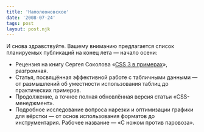 ```yaml
---
title: 'Наполеоновское'
date: '2008-07-24'
tags: post
layout: post.njk
---
```


И снова здравствуйте. Вашему вниманию предлагается список планируемых публикаций на конец лета — начало осени:

- Рецензия на книгу Сергея Соколова «[CSS 3 в примерах](http://www.google.com/search?hl=ru&q=%D0%A1%D0%B5%D1%80%D0%B3%D0%B5%D0%B9+%D0%A1%D0%BE%D0%BA%D0%BE%D0%BB%D0%BE%D0%B2+CSS+3+%D0%B2+%D0%BF%D1%80%D0%B8%D0%BC%D0%B5%D1%80%D0%B0%D1%85)», разгромная.
- Статья, посвящённая эффективной работе с табличными данными — от размышлений об уместности использования таблиц до практических примеров.
- Продолжение, а точнее полная обновлённая версия статьи «CSS-менеджмент».
- Подробное исследование вопроса нарезки и оптимизации графики для вёрстки — от основ использования форматов до инструментария. Рабочее название — «С ножом против паровоза».
